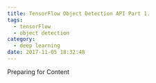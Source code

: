 ```yaml
---
title: TensorFlow Object Detection API Part 1.
tags:
  - tensorFlow
  - object detection
category:
  - deep learning
date: 2017-11-05 18:32:48
---
```



Preparing for Content
